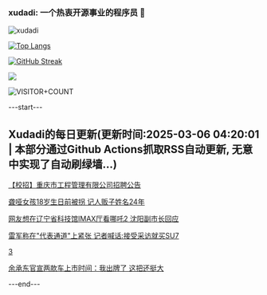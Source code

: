 ### xudadi: 一个热衷开源事业的程序员 👋

![xudadi](https://github-readme-stats-git-masterorgs-github-readme-stats-team.vercel.app/api?username=xudadi)

[![Top Langs](https://github-readme-stats.vercel.app/api/top-langs/?username=xudadi)](https://github.com/anuraghazra/github-readme-stats)

[![GitHub Streak](https://streak-stats.demolab.com?user=xudadi&locale=zh_Hans)](https://git.io/streak-stats)

![](https://raw.githubusercontent.com/xudadi/xudadi/main/assets/github-contribution-grid-snake.svg)

![VISITOR+COUNT](https://komarev.com/ghpvc/?username=xudadi&label=VISITOR+COUNT)


---start---

## Xudadi的每日更新(更新时间:2025-03-06 04:20:01 | 本部分通过Github Actions抓取RSS自动更新, 无意中实现了自动刷绿墙...)

[【校招】重庆市工程管理有限公司招聘公告](https://www.gongkaoleida.com/article/2310484)

[聋哑女孩18岁生日前被拐 记人贩子姓名24年](https://m.163.com/news/article/JPSV4N64051492T3.html)

[网友想在辽宁省科技馆IMAX厅看哪吒2 沈阳副市长回应](https://m.163.com/news/article/JPTM1JNG053469M5.html)

[雷军称在"代表通道"上紧张 记者喊话:接受采访就买SU7](https://m.163.com/news/article/JPTAVEP00534P59R.html)

[3](https://m.163.com/touch/news/sub/domestic)

[余承东官宣两款车上市时间：我出牌了 这把还挺大](https://m.163.com/news/article/JPT2POI00512B07B.html)

---end---
